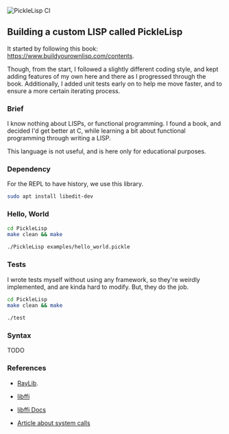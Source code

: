 ![PickleLisp CI](https://github.com/Rad-hi/PickleLisp/actions/workflows/tests.yml/badge.svg)

## Building a custom LISP called PickleLisp

It started by following this book: https://www.buildyourownlisp.com/contents.

Though, from the start, I followed a slightly different coding style, and kept adding features of my own here and there as I progressed through the book. Additionally, I added unit tests early on to help me move faster, and to ensure a more certain iterating process.

### Brief

I know nothing about LISPs, or functional programming. I found a book, and decided I'd get better at C, while learning a bit about functional programming through writing a LISP.

This language is not useful, and is here only for educational purposes.

### Dependency

For the REPL to have history, we use this library.

```bash
sudo apt install libedit-dev
```

### Hello, World

```bash
cd PickleLisp
make clean && make

./PickleLisp examples/hello_world.pickle
```

### Tests

I wrote tests myself without using any framework, so they're weirdly implemented, and are kinda hard to modify. But, they do the job.

```bash
cd PickleLisp
make clean && make

./test
```

### Syntax

TODO

### References

- [RayLib](https://github.com/raysan5/raylib/tree/master).

- [libffi](https://github.com/libffi/libffi)

- [libffi Docs](https://www.chiark.greenend.org.uk/doc/libffi-dev/html/The-Basics.html)

- [Article about system calls](https://blog.packagecloud.io/the-definitive-guide-to-linux-system-calls/)
